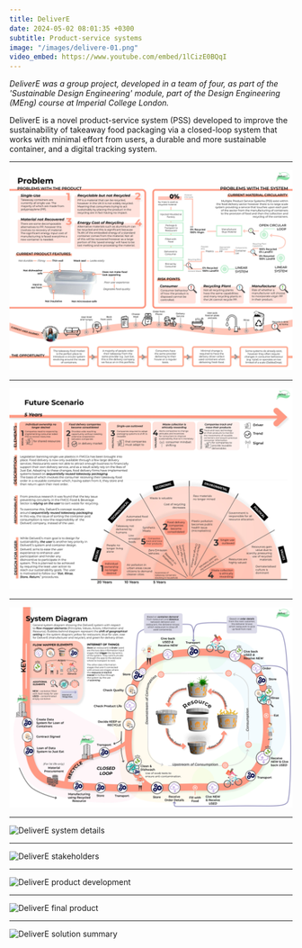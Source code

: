 ```yaml
---
title: DeliverE
date: 2024-05-02 08:01:35 +0300
subtitle: Product-service systems
image: "/images/delivere-01.png"
video_embed: https://www.youtube.com/embed/1lCizE0BQqI
---
```


<em>DeliverE was a group project, developed in a team of four, as part of the 'Sustainable Design Engineering' module, part of the Design Engineering (MEng) course at Imperial College London.</em>

DeliverE is a novel product-service system (PSS) developed to improve the sustainability of takeaway food packaging via a closed-loop system that works with minimal effort from users, a durable and more sustainable container, and a digital tracking system.

---

![DeliverE problem overview](/images/delivere-02.jpg)

---

![DeliverE future scenario](/images/delivere-03.jpg)

---

![DeliverE system diagram](/images/delivere-04.jpg)

---

![DeliverE system details](/images/delivere-05.jpg)

---

![DeliverE stakeholders](/images/delivere-06.jpg)

---

![DeliverE product development](/images/delivere-07.jpg)

---

![DeliverE final product](/images/delivere-08.jpg)

---

![DeliverE solution summary](/images/delivere-09.jpg)
